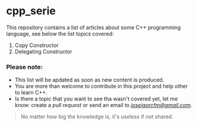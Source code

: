 # cpp_serie
This repository contains a list of articles about some C++ programming language, see below the list topics covered:

1. Copy Constructor
2. Delegating Constructor

### Please note:
* This list will be apdated as soon as new content is produced.
* You are more than welcome to contribute in this project and help other to learn C++. 
* Is there a topic that you want to see tha wasn't covered yet, let me know: create a *pull request* or send an email to *joseigorcfm@gmail.com*.

> No matter how big the knowledge is, it's useless if not shared. 
